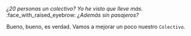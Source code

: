 _¿20 personas un colectivo? Yo he visto que lleve más._ :face_with_raised_eyebrow: _¿Además sin pasajeros?_ 

Bueno, bueno, es verdad. Vamos a mejorar un poco nuestro `Colectivo`. 